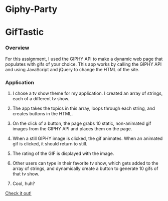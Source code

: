 # Giphy-Party

# GifTastic

### Overview

For this assignment, I used the GIPHY API to make a dynamic web page that populates with gifs of your choice. This app works by calling the GIPHY API and using JavaScript and jQuery to change the HTML of the site.

### Application

1. I chose a tv show theme for my application. I created an array of strings, each of a different tv show. 

2. The app takes the topics in this array, loops through each string, and creates buttons in the HTML.

3. On the click of a button, the page grabs 10 static, non-animated gif images from the GIPHY API and places them on the page. 

4. When a still GIPHY image is clicked, the gif animates. When an animated gif is clicked, it should return to still.

5. The rating of the GIF is displayed with the image.

6. Other users can type in their favorite tv show, which gets added to the array of strings, and dynamically create a button to generate 10 gifs of that tv show.

7. Cool, huh?

[Check it out!](https://kguerre.github.io/Giphy-Party/)
